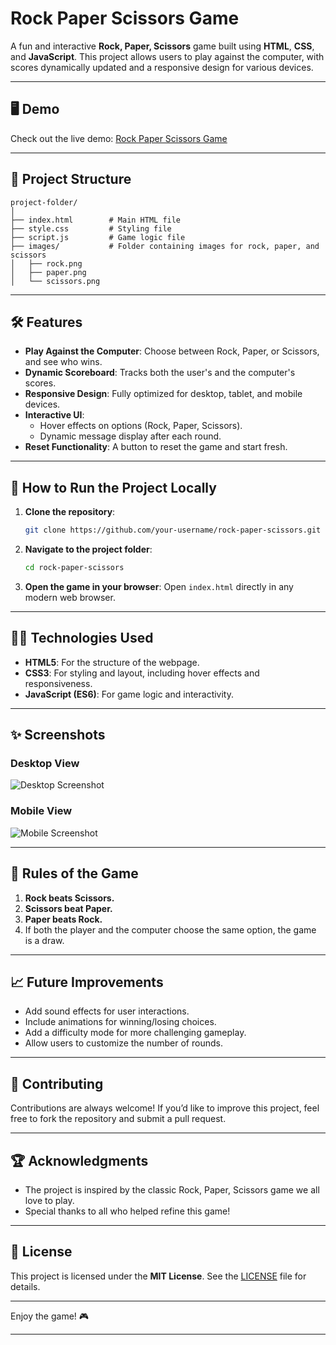 # Rock Paper Scissors Game

A fun and interactive **Rock, Paper, Scissors** game built using **HTML**, **CSS**, and **JavaScript**. This project allows users to play against the computer, with scores dynamically updated and a responsive design for various devices.

---

## 🖥️ Demo

Check out the live demo: [Rock Paper Scissors Game](#)

---

## 📂 Project Structure

```
project-folder/
│
├── index.html        # Main HTML file
├── style.css         # Styling file
├── script.js         # Game logic file
├── images/           # Folder containing images for rock, paper, and scissors
│   ├── rock.png
│   ├── paper.png
│   └── scissors.png
```

---

## 🛠️ Features

- **Play Against the Computer**: Choose between Rock, Paper, or Scissors, and see who wins.
- **Dynamic Scoreboard**: Tracks both the user's and the computer's scores.
- **Responsive Design**: Fully optimized for desktop, tablet, and mobile devices.
- **Interactive UI**:
  - Hover effects on options (Rock, Paper, Scissors).
  - Dynamic message display after each round.
- **Reset Functionality**: A button to reset the game and start fresh.

---

## 🚀 How to Run the Project Locally

1. **Clone the repository**:
   ```bash
   git clone https://github.com/your-username/rock-paper-scissors.git
   ```

2. **Navigate to the project folder**:
   ```bash
   cd rock-paper-scissors
   ```

3. **Open the game in your browser**:
   Open `index.html` directly in any modern web browser.

---

## 🧑‍💻 Technologies Used

- **HTML5**: For the structure of the webpage.
- **CSS3**: For styling and layout, including hover effects and responsiveness.
- **JavaScript (ES6)**: For game logic and interactivity.

---

## ✨ Screenshots

### Desktop View
![Desktop Screenshot](#)

### Mobile View
![Mobile Screenshot](#)

---

## 📜 Rules of the Game

1. **Rock beats Scissors.**
2. **Scissors beat Paper.**
3. **Paper beats Rock.**
4. If both the player and the computer choose the same option, the game is a draw.

---

## 📈 Future Improvements

- Add sound effects for user interactions.
- Include animations for winning/losing choices.
- Add a difficulty mode for more challenging gameplay.
- Allow users to customize the number of rounds.

---

## 🤝 Contributing

Contributions are always welcome! If you’d like to improve this project, feel free to fork the repository and submit a pull request.

---

## 🏆 Acknowledgments

- The project is inspired by the classic Rock, Paper, Scissors game we all love to play.
- Special thanks to all who helped refine this game!

---

## 📄 License

This project is licensed under the **MIT License**. See the [LICENSE](LICENSE) file for details.

---

Enjoy the game! 🎮

---